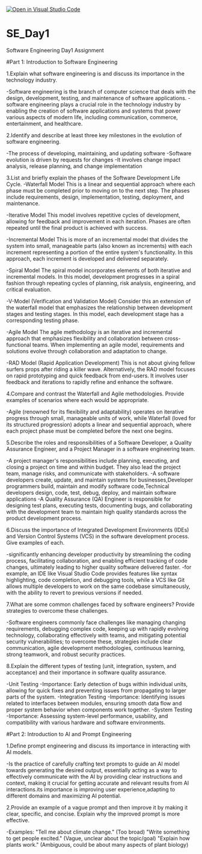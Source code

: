[![Open in Visual Studio Code](https://classroom.github.com/assets/open-in-vscode-2e0aaae1b6195c2367325f4f02e2d04e9abb55f0b24a779b69b11b9e10269abc.svg)](https://classroom.github.com/online_ide?assignment_repo_id=18363855&assignment_repo_type=AssignmentRepo)
# SE_Day1
Software Engineering Day1 Assignment

#Part 1: Introduction to Software Engineering

1.Explain what software engineering is and discuss its importance in the technology industry.

-Software engineering is the branch of computer science that deals with the design, development, testing, and maintenance of software applications.
-software engineering plays a crucial role in the technology industry by enabling the creation of software applications and systems that power various aspects of modern life, including communication, commerce, entertainment, and healthcare.

2.Identify and describe at least three key milestones in the evolution of software engineering.

-The process of developing, maintaining, and updating software
-Software evolution is driven by requests for changes
-It involves change impact analysis, release planning, and change implementation

3.List and briefly explain the phases of the Software Development Life Cycle.
-Waterfall Model
This is a linear and sequential approach where each phase must be completed prior to moving on to the next step. The phases include requirements, design, implementation, testing, deployment, and maintenance.

-Iterative Model
This model involves repetitive cycles of development, allowing for feedback and improvement in each iteration. Phases are often repeated until the final product is achieved with success.

-Incremental Model
This is more of an incremental model that divides the system into small, manageable parts (also known as increments) with each increment representing a portion of the entire system's functionality. In this approach, each increment is developed and delivered separately.

-Spiral Model
The spiral model incorporates elements of both iterative and incremental models. In this model, development progresses in a spiral fashion through repeating cycles of planning, risk analysis, engineering, and critical evaluation.

-V-Model (Verification and Validation Model)
Consider this an extension of the waterfall model that emphasizes the relationship between development stages and testing stages. In this model, each development stage has a corresponding testing phase.

-Agile Model
The agile methodology is an iterative and incremental approach that emphasizes flexibility and collaboration between cross-functional teams. When implementing an agile model, requirements and solutions evolve through collaboration and adaptation to change.

-RAD Model (Rapid Application Development)
This is not about giving fellow surfers props after riding a killer wave. Alternatively, the RAD model focuses on rapid prototyping and quick feedback from end-users. It involves user feedback and iterations to rapidly refine and enhance the software.

4.Compare and contrast the Waterfall and Agile methodologies. Provide examples of scenarios where each would be appropriate.

-Agile (renowned for its flexibility and adaptability) operates on iterative progress through small, manageable units of work, while Waterfall (loved for its structured progression) adopts a linear and sequential approach, where each project phase must be completed before the next one begins.

5.Describe the roles and responsibilities of a Software Developer, a Quality Assurance Engineer, and a Project Manager in a software engineering team.

-A project manager's responsibilities include planning, executing, and closing a project on time and within budget. They also lead the project team, manage risks, and communicate with stakeholders. 
-A software developers create, update, and maintain systems for businesses,Developer programmers build, maintain and modify software code,Technical developers design, code, test, debug, deploy, and maintain software applications
-A Quality Assurance (QA) Engineer is responsible for designing test plans, executing tests, documenting bugs, and collaborating with the development team to maintain high quality standards across the product development process. 

6.Discuss the importance of Integrated Development Environments (IDEs) and Version Control Systems (VCS) in the software development process. Give examples of each.

-significantly enhancing developer productivity by streamlining the coding process, facilitating collaboration, and enabling efficient tracking of code changes, ultimately leading to higher quality software delivered faster.
-for example, an IDE like Visual Studio Code provides features like syntax highlighting, code completion, and debugging tools, while a VCS like Git allows multiple developers to work on the same codebase simultaneously, with the ability to revert to previous versions if needed.  

7.What are some common challenges faced by software engineers? Provide strategies to overcome these challenges.

-Software engineers commonly face challenges like managing changing requirements, debugging complex code, keeping up with rapidly evolving technology, collaborating effectively with teams, and mitigating potential security vulnerabilities; to overcome these, strategies include clear communication, agile development methodologies, continuous learning, strong teamwork, and robust security practices. 

8.Explain the different types of testing (unit, integration, system, and acceptance) and their importance in software quality assurance.

-Unit Testing -Importance: Early detection of bugs within individual units, allowing for quick fixes and preventing issues from propagating to larger parts of the system. 
-Integration Testing -Importance: Identifying issues related to interfaces between modules, ensuring smooth data flow and proper system behavior when components work together. 
-System Testing -Importance: Assessing system-level performance, usability, and compatibility with various hardware and software environments.

#Part 2: Introduction to AI and Prompt Engineering


1.Define prompt engineering and discuss its importance in interacting with AI models.

-Is the practice of carefully crafting text prompts to guide an AI model towards generating the desired output, essentially acting as a way to effectively communicate with the AI by providing clear instructions and context, making it crucial for getting accurate and relevant results from AI interactions.its importance is improving user experience,adapting to different domains and maximizing AI potential.

2.Provide an example of a vague prompt and then improve it by making it clear, specific, and concise. Explain why the improved prompt is more effective.

-Examples: "Tell me about climate change." (Too broad) "Write something to get people excited." (Vague, unclear about the topic/goal) "Explain how plants work." (Ambiguous, could be about many aspects of plant biology)
